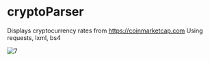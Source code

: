 # cryptoParser
 Displays cryptocurrency rates from https://coinmarketcap.com
 Using requests, lxml, bs4

![7](https://user-images.githubusercontent.com/54048747/222354091-339fa65f-101a-4cda-9b04-20d95c27234f.JPG)
